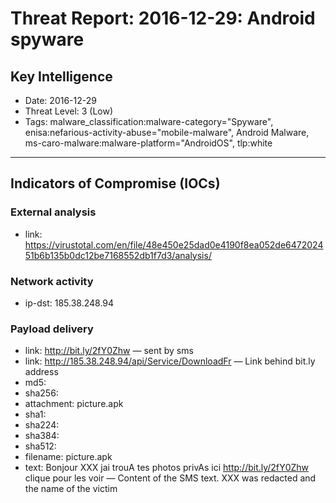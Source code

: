 # Threat Report: 2016-12-29: Android spyware


## Key Intelligence
* Date: 2016-12-29
* Threat Level: 3 (Low)
* Tags: malware_classification:malware-category="Spyware", enisa:nefarious-activity-abuse="mobile-malware", Android Malware, ms-caro-malware:malware-platform="AndroidOS", tlp:white

---

## Indicators of Compromise (IOCs)
### External analysis
* link: https://virustotal.com/en/file/48e450e25dad0e4190f8ea052de647202451b6b135b0dc12be7168552db1f7d3/analysis/

### Network activity
* ip-dst: 185.38.248.94

### Payload delivery
* link: http://bit.ly/2fY0Zhw — sent by sms
* link: http://185.38.248.94/api/Service/DownloadFr — Link behind bit.ly address
* md5: <md5>
* sha256: <sha256>
* attachment: picture.apk
* sha1: <sha1>
* sha224: <sha224>
* sha384: <sha384>
* sha512: <sha512>
* filename: picture.apk
* text: Bonjour XXX jai trouA tes photos privAs ici http://bit.ly/2fY0Zhw clique pour les voir — Content of the SMS text. XXX was redacted and  the name of the victim
